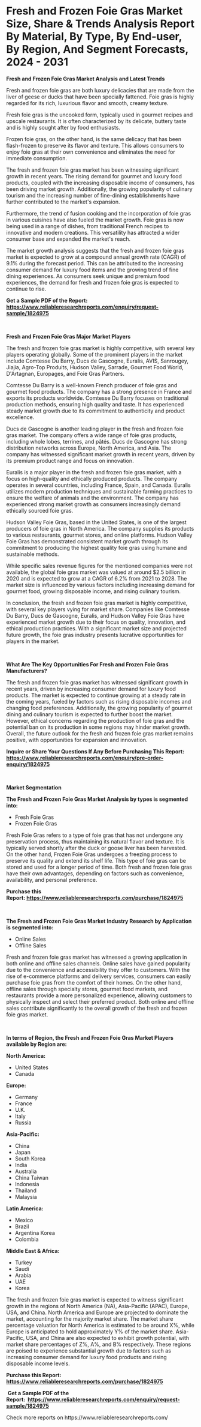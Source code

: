 <p><h1>Fresh and Frozen Foie Gras Market Size, Share & Trends Analysis Report By Material, By Type, By End-user, By Region, And Segment Forecasts, 2024 - 2031</h1></p><p><strong>Fresh and Frozen Foie Gras Market Analysis and Latest Trends</strong></p>
<p><p>Fresh and frozen foie gras are both luxury delicacies that are made from the liver of geese or ducks that have been specially fattened. Foie gras is highly regarded for its rich, luxurious flavor and smooth, creamy texture.</p><p>Fresh foie gras is the uncooked form, typically used in gourmet recipes and upscale restaurants. It is often characterized by its delicate, buttery taste and is highly sought after by food enthusiasts.</p><p>Frozen foie gras, on the other hand, is the same delicacy that has been flash-frozen to preserve its flavor and texture. This allows consumers to enjoy foie gras at their own convenience and eliminates the need for immediate consumption.</p><p>The fresh and frozen foie gras market has been witnessing significant growth in recent years. The rising demand for gourmet and luxury food products, coupled with the increasing disposable income of consumers, has been driving market growth. Additionally, the growing popularity of culinary tourism and the increasing number of fine-dining establishments have further contributed to the market's expansion.</p><p>Furthermore, the trend of fusion cooking and the incorporation of foie gras in various cuisines have also fueled the market growth. Foie gras is now being used in a range of dishes, from traditional French recipes to innovative and modern creations. This versatility has attracted a wider consumer base and expanded the market's reach.</p><p>The market growth analysis suggests that the fresh and frozen foie gras market is expected to grow at a compound annual growth rate (CAGR) of 9.1% during the forecast period. This can be attributed to the increasing consumer demand for luxury food items and the growing trend of fine dining experiences. As consumers seek unique and premium food experiences, the demand for fresh and frozen foie gras is expected to continue to rise.</p></p>
<p><strong>Get a Sample PDF of the Report:&nbsp; <a href="https://www.reliableresearchreports.com/enquiry/request-sample/1824975">https://www.reliableresearchreports.com/enquiry/request-sample/1824975</a></strong></p>
<p>&nbsp;</p>
<p><strong>Fresh and Frozen Foie Gras Major Market Players</strong></p>
<p><p>The fresh and frozen foie gras market is highly competitive, with several key players operating globally. Some of the prominent players in the market include Comtesse Du Barry, Ducs de Gascogne, Euralis, AVIS, Sanrougey, Jiajia, Agro-Top Produits, Hudson Valley, Sarrade, Gourmet Food World, D'Artagnan, Europages, and Foie Gras Partners. </p><p>Comtesse Du Barry is a well-known French producer of foie gras and gourmet food products. The company has a strong presence in France and exports its products worldwide. Comtesse Du Barry focuses on traditional production methods, ensuring high quality and taste. It has experienced steady market growth due to its commitment to authenticity and product excellence.</p><p>Ducs de Gascogne is another leading player in the fresh and frozen foie gras market. The company offers a wide range of foie gras products, including whole lobes, terrines, and pâtés. Ducs de Gascogne has strong distribution networks across Europe, North America, and Asia. The company has witnessed significant market growth in recent years, driven by its premium product range and focus on innovation.</p><p>Euralis is a major player in the fresh and frozen foie gras market, with a focus on high-quality and ethically produced products. The company operates in several countries, including France, Spain, and Canada. Euralis utilizes modern production techniques and sustainable farming practices to ensure the welfare of animals and the environment. The company has experienced strong market growth as consumers increasingly demand ethically sourced foie gras.</p><p>Hudson Valley Foie Gras, based in the United States, is one of the largest producers of foie gras in North America. The company supplies its products to various restaurants, gourmet stores, and online platforms. Hudson Valley Foie Gras has demonstrated consistent market growth through its commitment to producing the highest quality foie gras using humane and sustainable methods.</p><p>While specific sales revenue figures for the mentioned companies were not available, the global foie gras market was valued at around $2.5 billion in 2020 and is expected to grow at a CAGR of 6.2% from 2021 to 2028. The market size is influenced by various factors including increasing demand for gourmet food, growing disposable income, and rising culinary tourism.</p><p>In conclusion, the fresh and frozen foie gras market is highly competitive, with several key players vying for market share. Companies like Comtesse Du Barry, Ducs de Gascogne, Euralis, and Hudson Valley Foie Gras have experienced market growth due to their focus on quality, innovation, and ethical production practices. With a significant market size and projected future growth, the foie gras industry presents lucrative opportunities for players in the market.</p></p>
<p>&nbsp;</p>
<p><strong>What Are The Key Opportunities For Fresh and Frozen Foie Gras Manufacturers?</strong></p>
<p><p>The fresh and frozen foie gras market has witnessed significant growth in recent years, driven by increasing consumer demand for luxury food products. The market is expected to continue growing at a steady rate in the coming years, fueled by factors such as rising disposable incomes and changing food preferences. Additionally, the growing popularity of gourmet dining and culinary tourism is expected to further boost the market. However, ethical concerns regarding the production of foie gras and the potential ban on its production in some regions may hinder market growth. Overall, the future outlook for the fresh and frozen foie gras market remains positive, with opportunities for expansion and innovation.</p></p>
<p><strong>Inquire or Share Your Questions If Any Before Purchasing This Report: <a href="https://www.reliableresearchreports.com/enquiry/pre-order-enquiry/1824975">https://www.reliableresearchreports.com/enquiry/pre-order-enquiry/1824975</a></strong></p>
<p>&nbsp;</p>
<p><strong>Market Segmentation</strong></p>
<p><strong>The Fresh and Frozen Foie Gras Market Analysis by types is segmented into:</strong></p>
<p><ul><li>Fresh Foie Gras</li><li>Frozen Foie Gras</li></ul></p>
<p><p>Fresh Foie Gras refers to a type of foie gras that has not undergone any preservation process, thus maintaining its natural flavor and texture. It is typically served shortly after the duck or goose liver has been harvested. On the other hand, Frozen Foie Gras undergoes a freezing process to preserve its quality and extend its shelf life. This type of foie gras can be stored and used for a longer period of time. Both fresh and frozen foie gras have their own advantages, depending on factors such as convenience, availability, and personal preference.</p></p>
<p><strong>Purchase this Report:&nbsp;<a href="https://www.reliableresearchreports.com/purchase/1824975">https://www.reliableresearchreports.com/purchase/1824975</a></strong></p>
<p>&nbsp;</p>
<p><strong>The Fresh and Frozen Foie Gras Market Industry Research by Application is segmented into:</strong></p>
<p><ul><li>Online Sales</li><li>Offline Sales</li></ul></p>
<p><p>Fresh and frozen foie gras market has witnessed a growing application in both online and offline sales channels. Online sales have gained popularity due to the convenience and accessibility they offer to customers. With the rise of e-commerce platforms and delivery services, consumers can easily purchase foie gras from the comfort of their homes. On the other hand, offline sales through specialty stores, gourmet food markets, and restaurants provide a more personalized experience, allowing customers to physically inspect and select their preferred product. Both online and offline sales contribute significantly to the overall growth of the fresh and frozen foie gras market.</p></p>
<p>&nbsp;</p>
<p><strong>In terms of Region, the Fresh and Frozen Foie Gras Market Players available by Region are:</strong></p>
<p>
    <p> <strong> North America: </strong>
        <ul>
            <li>United States</li>
            <li>Canada</li>
        </ul>
        </p> 
    <p> <strong> Europe: </strong>
        <ul>
            <li>Germany</li>
            <li>France</li>
            <li>U.K.</li>
            <li>Italy</li>
            <li>Russia</li>
        </ul>
        </p> 
    <p> <strong> Asia-Pacific: </strong>
        <ul>
            <li>China</li>
            <li>Japan</li>
            <li>South Korea</li>
            <li>India</li>
            <li>Australia</li>
            <li>China Taiwan</li>
            <li>Indonesia</li>
            <li>Thailand</li>
            <li>Malaysia</li>
        </ul>
        </p> 
    <p> <strong> Latin America: </strong>
        <ul>
            <li>Mexico</li>
            <li>Brazil</li>
            <li>Argentina Korea</li>
            <li>Colombia</li>
        </ul>
        </p> 
    <p> <strong> Middle East & Africa: </strong>
        <ul>
            <li>Turkey</li>
            <li>Saudi</li>
            <li>Arabia</li>
            <li>UAE</li>
            <li>Korea</li>
        </ul>
    </p>
    </p>
<p><p>The fresh and frozen foie gras market is expected to witness significant growth in the regions of North America (NA), Asia-Pacific (APAC), Europe, USA, and China. North America and Europe are projected to dominate the market, accounting for the majority market share. The market share percentage valuation for North America is estimated to be around X%, while Europe is anticipated to hold approximately Y% of the market share. Asia-Pacific, USA, and China are also expected to exhibit growth potential, with market share percentages of Z%, A%, and B% respectively. These regions are poised to experience substantial growth due to factors such as increasing consumer demand for luxury food products and rising disposable income levels.</p></p>
<p><strong>Purchase this Report: <a href="https://www.reliableresearchreports.com/purchase/1824975">https://www.reliableresearchreports.com/purchase/1824975</a></strong></p>
<p>&nbsp;<strong>Get a Sample PDF of the Report:&nbsp;&nbsp;<a href="https://www.reliableresearchreports.com/enquiry/request-sample/1824975">https://www.reliableresearchreports.com/enquiry/request-sample/1824975</a></strong></p>
<p><strong></strong></p>
<p>Check more reports on https://www.reliableresearchreports.com/</p>